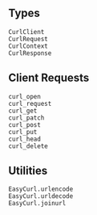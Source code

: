 ## Types

```@docs
CurlClient
CurlRequest
CurlContext
CurlResponse
```

## Client Requests

```@docs
curl_open
curl_request
curl_get
curl_patch
curl_post
curl_put
curl_head
curl_delete
```

## Utilities

```@docs
EasyCurl.urlencode
EasyCurl.urldecode
EasyCurl.joinurl
```
